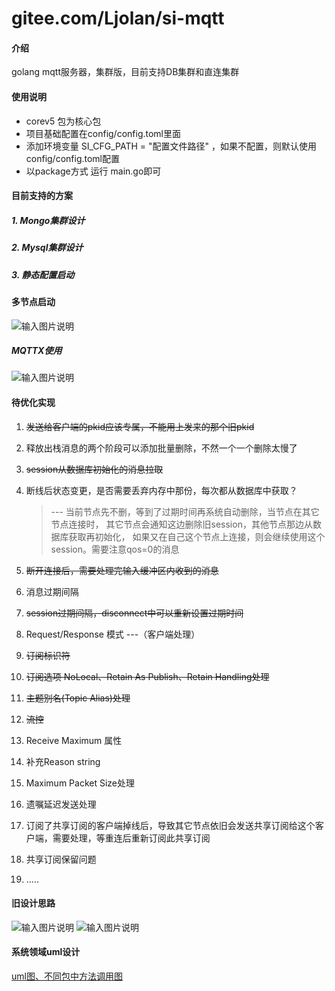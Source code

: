 # gitee.com/Ljolan/si-mqtt

#### 介绍
golang mqtt服务器，集群版，目前支持DB集群和直连集群

#### 使用说明

- corev5 包为核心包
- 项目基础配置在config/config.toml里面
- 添加环境变量 SI_CFG_PATH = "配置文件路径" ，如果不配置，则默认使用config/config.toml配置
- 以package方式 运行 main.go即可

#### 目前支持的方案
##### 1. Mongo集群设计
##### 2. Mysql集群设计
##### 3. 静态配置启动

#### 多节点启动
![输入图片说明](https://images.gitee.com/uploads/images/2021/0928/234746_6f1bc35d_3048600.png "QQ图片20210928234729.png")
##### MQTTX使用
![输入图片说明](https://images.gitee.com/uploads/images/2021/0928/234807_0e98852f_3048600.png "QQ图片20210928234725.png")

#### 待优化实现
1. ~~发送给客户端的pkid应该专属，不能用上发来的那个旧pkid~~
2. 释放出栈消息的两个阶段可以添加批量删除，不然一个一个删除太慢了
3. ~~session从数据库初始化的消息拉取~~
4. 断线后状态变更，是否需要丢弃内存中那份，每次都从数据库中获取？ 
   
   > --- 当前节点先不删，等到了过期时间再系统自动删除，当节点在其它节点连接时，
        其它节点会通知这边删除旧session，其他节点那边从数据库获取再初始化，
        如果又在自己这个节点上连接，则会继续使用这个session。需要注意qos=0的消息
   
5. ~~断开连接后，需要处理完输入缓冲区内收到的消息~~

6. 消息过期间隔
   
7. ~~session过期间隔，disconnect中可以重新设置过期时间~~

8. Request/Response 模式 ---（客户端处理）

9. ~~订阅标识符~~

10. ~~订阅选项 NoLocal、Retain As Publish、Retain Handling处理~~
    
11. ~~主题别名(Topic Alias)处理~~

12. ~~流控~~

13. Receive Maximum 属性

14. 补充Reason string

15. Maximum Packet Size处理

16. 遗嘱延迟发送处理
    
17. 订阅了共享订阅的客户端掉线后，导致其它节点依旧会发送共享订阅给这个客户端，需要处理，等重连后重新订阅此共享订阅

18. 共享订阅保留问题
    
19. .....

#### 旧设计思路
![输入图片说明](https://images.gitee.com/uploads/images/2021/0903/231523_cbe216ec_3048600.png "客户端消息处理.excalidraw.png")
![输入图片说明](https://images.gitee.com/uploads/images/2021/0903/232740_351967e7_3048600.png "共享订阅集群通知.excalidraw.png")

#### 系统领域uml设计
[uml图、不同包中方法调用图](https://gitee.com/Ljolan/si-mqtt/tree/dev-cluster-v1/image)

